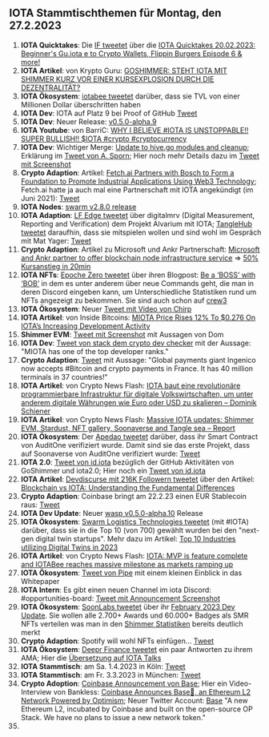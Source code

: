 ## IOTA Stammtischthemen für Montag, den 27.2.2023

1. **IOTA Quicktakes**: Die [IF tweetet](https://twitter.com/iota/status/1627609098840686594?s=20) über die [IOTA Quicktakes 20.02.2023: Beginner's Gu.iota
e to Crypto Wallets, Flippin Burgers Episode 6 & more!](https://www.youtube.com/watch?v=YzgHo2EA2Hs)
2. **IOTA Artikel**: von Krypto Guru: [GOSHIMMER: STEHT IOTA MIT SHIMMER KURZ VOR EINER KURSEXPLOSION DURCH DIE DEZENTRALITÄT?](https://krypto-guru.de/news/shimmer-kurz-dezentralitaet/)
3. **IOTA Ökosystem**: [iotabee tweetet](https://twitter.com/iotabee/status/1627892932731707393?s=20) darüber, dass sie TVL von einer Millionen Dollar überschritten haben
4. **IOTA Dev**: IOTA auf Platz 9 bei Proof of GitHub [Tweet](https://twitter.com/ProofofGitHub/status/1627941210189967365?s=20)
5. **IOTA Dev**: Neuer Release: [v0.5.0-alpha.9](https://github.com/iotaledger/wasp/releases/tag/v0.5.0-alpha.9)
6. **IOTA Youtube**: von BarriC: [WHY I BELIEVE #IOTA IS UNSTOPPABLE!! SUPER BULLISH!! $IOTA #crypto #cryptocurrency](https://www.youtube.com/watch?v=ZGnIqH8lVk8)
7. **IOTA Dev**: Wichtiger Merge: [Update to hive.go modules and cleanup](https://github.com/iotaledger/goshimmer/pull/2568); Erklärung im [Tweet von A. Sporn](https://twitter.com/alexsporn/status/1628078696534880285?s=20); Hier noch mehr Details dazu im [Tweet mit Screenshot](https://twitter.com/Vrom14286662/status/1628310824686170112?s=20)
8. **Crypto Adaption**: Artikel: [Fetch.ai Partners with Bosch to Form a Foundation to Promote Industrial Applications Using Web3 Technology](https://medium.com/fetch-ai/fetch-ai-partners-with-bosch-to-form-a-foundation-to-promote-industrial-applications-using-web3-58b11ba70871); Fetch.ai hatte ja auch mal eine Partnerschaft mit IOTA angekündigt (im Juni 2021): [Tweet](https://twitter.com/Fetch_ai/status/1404050180098363392?s=20)
9. **IOTA Nodes**: [swarm v2.8.0 release](https://community.tanglebay.com/forum/thread/1-swarm-changelog/?postID=254#post254)
10. **IOTA Adaption**: [LF Edge tweetet](https://twitter.com/LF_Edge/status/1628063088640507907?s=20) über digitalmrv (Digital Measurement, Reporting and Verification) dem Projekt Alvarium mit IOTA; [TangleHub tweetet](https://twitter.com/Tanglehub_eu/status/1628357826170040320?s=20) daraufhin, dass sie mitspielen wollen und sind wohl im Gespräch mit Mat Yager: [Tweet](https://twitter.com/Tanglehub_eu/status/1628392902601719808?s=20)
11. **Crypto Adaption**: Artikel zu Microsoft und Ankr Partnerschaft: [Microsoft and Ankr partner to offer blockchain node infrastructure service](https://www.theblock.co/post/213554/microsoft-and-ankr-partner-blockchain-node-infrastructure-service) => [50% Kursanstieg in 20min](https://coinmarketcap.com/currencies/ankr/)
12. **IOTA NFTs**: [Epoche Zero tweetet](https://twitter.com/Epoch_0/status/1628094218240421889?s=20) über ihren Blogpost: [Be a ‘BOSS’ with ‘BOB’](https://medium.com/@EpochZer0/be-a-boss-with-bob-866b6f734c68) in dem es unter anderem über neue Commands geht, die man in deren Discord eingeben kann, um Unterschiedliche Statistiken rund um NFTs angezeigt zu bekommen. Sie sind auch schon auf [crew3](https://crew3.xyz/c/epochzero/invite/OyNIakiVzxWOMuCGrpJ7q)
13. **IOTA Ökosystem**: Neuer [Tweet mit Video von Chirp](https://twitter.com/ChirpIoT/status/1627989508980604928?s=20)
14. **IOTA Artikel**: von Inside Bitcoins: [MIOTA Price Rises 12% To $0.276 On IOTA’s Increasing Development Activity](https://insidebitcoins.com/news/miota-price-rises-12-to-0-276-on-iotas-increasing-development-activity?utm_source=dlvr.it&utm_medium=twitter)
15. **Shimmer EVM**: [Tweet mit Screenshot](https://twitter.com/IotaPoet/status/1628378022851104768?s=20) mit Aussagen von Dom
16. **IOTA Dev**: [Tweet von stack dem crypto dev checker](https://twitter.com/StackDotMoney/status/1628171972411547648?s=20) mit der Aussage: "MIOTA has one of the top developer ranks."
17. **Crypto Adaption**: [Tweet](https://twitter.com/BTC_Archive/status/1628346233059266561?s=20) mit Aussage: "Global payments giant Ingenico now accepts #Bitcoin and crypto payments in France. It has 40 million terminals in 37 countries!"
18. **IOTA Artikel**: von Crypto News Flash: [IOTA baut eine revolutionäre programmierbare Infrastruktur für digitale Volkswirtschaften, um unter anderem digitale Währungen wie Euro oder USD zu skalieren – Dominik Schiener](https://www.crypto-news-flash.com/de/iota-baut-pogrammierbare-infrastruktur-fuer-digitale-volkswirtschaften-zum-vorteil-fuer-alle/?feed_id=13175&_unique_id=63f5b01fa4e71)
19. **IOTA Artikel**: von Crypto News Flash: [Massive IOTA updates: Shimmer EVM, Stardust, NFT gallery, Soonaverse and Tangle sea – Report](https://www.crypto-news-flash.com/massive-iota-updates-shimmer-evm-stardust-nft-gallery-soonaverse-and-tangle-sea-report/?feed_id=13178&_unique_id=63f5f06c3985e)
20. **IOTA Ökosystem**: Der [Apedao tweetet](https://twitter.com/iotapes/status/1628329692804653057?s=20) darüber, dass ihr Smart Contract von AuditOne verifiziert wurde. Damit sind sie das erste Projekt, dass auf Soonaverse von AuditOne verifiziert wurde: [Tweet](https://twitter.com/auditone_team/status/1628344531476176897?s=20)
21. **IOTA 2.0**: [Tweet von id.iota](https://twitter.com/id_iota/status/1628318337309589505?s=20) bezüglich der GitHub Aktivitäten von GoShimmer und iota2.0; Hier noch ein [Tweet von id.iota](https://twitter.com/id_iota/status/1628707877505441793?s=20)
22. **IOTA Artikel**: [Devdiscurse mit 216K Followern tweetet](https://twitter.com/Dev_Discourse/status/1628315399447285760?s=20) über den Artikel: [Blockchain vs IOTA: Understanding the Fundamental Differences](https://www.devdiscourse.com/article/agency-wire/2360465-blockchain-vs-iota-understanding-the-fundamental-differences)
23. **Crypto Adaption**: Coinbase bringt am 22.2.23 einen EUR Stablecoin raus: [Tweet](https://twitter.com/CoinbaseAssets/status/1628077717596798986?s=20)
24. **IOTA Dev Update**: Neuer [wasp v0.5.0-alpha.10](https://github.com/iotaledger/wasp/releases/tag/v0.5.0-alpha.10) Release
25. **IOTA Ökosystem**: [Swarm Logistics Technologies tweetet](https://twitter.com/SwarmLogistics/status/1628169188744339456?s=20) (mit #IOTA) darüber, dass sie in die Top 10 (von 700) gewählt wurden bei den "next-gen digital twin startups". Mehr dazu im Artikel: [Top 10 Industries utilizing Digital Twins in 2023](https://www.startus-insights.com/innovators-guide/digital-twin-startups/)
26. **IOTA Artikel**: von Crypto News Flash: [IOTA: MVP is feature complete and IOTABee reaches massive milestone as markets ramping up](https://www.crypto-news-flash.com/iota-mvp-is-feature-complete-and-iotabee-reaches-massive-milestone-as-markets-ramping-up/)
27. **IOTA Ökosystem**: [Tweet von Pipe](https://twitter.com/PIPE_DATA/status/1628465111525429249?s=20) mit einem kleinen Einblick in das Whitepaper
28. **IOTA Intern**: Es gibt einen neuen Channel im iota Discord: #opportunities-board: [Tweet mit Announcement Screenshot](https://twitter.com/Vrom14286662/status/1628496301712191490?s=20)
29. **IOTA Ökosystem**: [SoonLabs tweetet](https://twitter.com/soon_labs/status/1628635853282246656?s=20) über ihr [February 2023 Dev Update](https://soonlabs.medium.com/february-2023-dev-update-5c8932c83691). Sie wollen alle 2.700+ Awards und 60.000+ Badges als SMR NFTs verteilen was man in den [Shimmer Statistiken](https://explorer.iota.org/shimmer/statistics/) bereits deutlich merkt
30. **Crypto Adaption**: Spotify will wohl NFTs einfügen... [Tweet](https://twitter.com/AltcoinDailyio/status/1628608735731130368?s=20)
31. **IOTA Ökosystem**: [Deepr Finance tweetet](https://twitter.com/DeeprFinance/status/1628397153260343297?s=20) ein paar Antworten zu ihrem AMA; Hier die [Übersetzung auf IOTA Talks](https://www.iota-talk.com/forum/index.php?thread/1539-deepr-finance/&postID=114857#post114857)
32. **IOTA Stammtisch**: am Sa. 1.4.2023 in Köln: [Tweet](https://twitter.com/IotaPunks_71/status/1628380570702037000?s=20)
33. **IOTA Stammtisch**: am Fr. 3.3.2023 in München: [Tweet](https://twitter.com/IotaMunchen/status/1628682506143670277?s=20)
34. **Crypto Adoption**: [Coinbase Announcement von Base](https://twitter.com/coinbase/status/1628760201254903809?s=20); Hier ein Video-Interview von Bankless: [Coinbase Announces Base🔵, an Ethereum L2 Network Powered by Optimism](https://www.youtube.com/watch?v=iSIosTP4IJI); Neuer Twitter Account: [Base](https://twitter.com/BuildOnBase/status/1628757381457883136?s=20) "A new Ethereum L2, incubated by Coinbase and built on the open-source OP Stack. We have no plans to issue a new network token."
35. 





